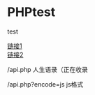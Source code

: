 # PHPtest

test

[链接1](https://zigou-api.herokuapp.com)  
[链接2](https://api.qsim.top)

/api.php 人生语录（正在收录

/api.php?encode=js js格式
